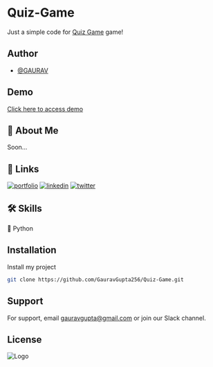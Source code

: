 # Quiz-Game

Just a simple code for [Quiz Game](https://github.com/GauravGupta256/Quiz-Game) game!


## Author

- [@GAURAV](https://www.github.com/GauravGupta256)


## Demo

[Click here to access demo](https://Quiz-Game.vercel.app/)

## 🚀 About Me
Soon...

## 🔗 Links
[![portfolio](https://img.shields.io/badge/my_portfolio-000?style=for-the-badge&logo=ko-fi&logoColor=white)](https://github.com/GauravGupta256)
[![linkedin](https://img.shields.io/badge/linkedin-0A66C2?style=for-the-badge&logo=linkedin&logoColor=white)](https://www.linkedin.com/in/gauravgupta256)
[![twitter](https://img.shields.io/badge/twitter-1DA1F2?style=for-the-badge&logo=twitter&logoColor=white)](https://twitter.com/sssup_gaurav)


## 🛠 Skills
🐍 Python


## Installation

Install my project

```bash
git clone https://github.com/GauravGupta256/Quiz-Game.git
```
    
## Support

For support, email gauravgupta@gmail.com or join our Slack channel.


## License



![Logo]()
